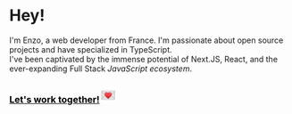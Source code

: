 # Hey!


I'm Enzo, a web developer from France. I'm passionate about open source projects and have specialized in TypeScript. 
<br />
I've been captivated by the immense potential of Next.JS, React, and the ever-expanding Full Stack *JavaScript ecosystem*.

### <a style="color: black;" href="mailto:enzo.bacqueyrisses@gmail.com">Let's work together!<img src="email.webp" width="30" height="30" alt="Lien vers email"></a>
